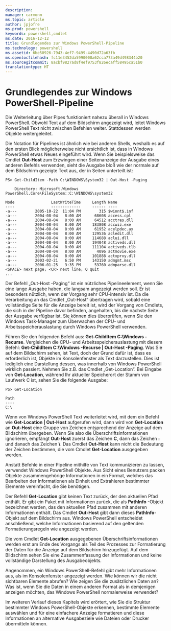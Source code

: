 ```yaml
---
description: 
manager: carmonm
ms.topic: article
author: jpjofre
ms.prod: powershell
keywords: powershell,cmdlet
ms.date: 2016-12-12
title: Grundlegendes zur Windows PowerShell-Pipeline
ms.technology: powershell
ms.assetid: 6be50926-7943-4ef7-9499-4490d72a63fb
ms.openlocfilehash: fc11e3452da5990000a62cca773a49d498344b20
ms.sourcegitcommit: 8acbf9827ad8f4ef9753f826ecaff58495ca51b0
translationtype: HT
---
```

# <a name="understanding-the-windows-powershell-pipeline"></a>Grundlegendes zur Windows PowerShell-Pipeline
Die Weiterleitung über Pipes funktioniert nahezu überall in Windows PowerShell. Obwohl Text auf dem Bildschirm angezeigt wird, leitet Windows PowerShell Text nicht zwischen Befehlen weiter. Stattdessen werden Objekte weitergeleitet.

Die Notation für Pipelines ist ähnlich wie bei anderen Shells, weshalb es auf den ersten Blick möglicherweise nicht ersichtlich ist, dass in Windows PowerShell etwas Neues eingeführt wird. Wenn Sie beispielsweise das Cmdlet **Out-Host** zum Erzwingen einer Seitenanzeige der Ausgabe eines anderen Befehls verwenden, sieht die Ausgabe bloß wie der normale auf dem Bildschirm gezeigte Text aus, der in Seiten unterteilt ist:

```
PS> Get-ChildItem -Path C:\WINDOWS\System32 | Out-Host -Paging

    Directory: Microsoft.Windows PowerShell.Core\FileSystem::C:\WINDOWS\system32

Mode                LastWriteTime     Length Name
----                -------------     ------ ----
-a---        2005-10-22  11:04 PM        315 $winnt$.inf
-a---        2004-08-04   8:00 AM      68608 access.cpl
-a---        2004-08-04   8:00 AM      64512 acctres.dll
-a---        2004-08-04   8:00 AM     183808 accwiz.exe
-a---        2004-08-04   8:00 AM      61952 acelpdec.ax
-a---        2004-08-04   8:00 AM     129536 acledit.dll
-a---        2004-08-04   8:00 AM     114688 aclui.dll
-a---        2004-08-04   8:00 AM     194048 activeds.dll
-a---        2004-08-04   8:00 AM     111104 activeds.tlb
-a---        2004-08-04   8:00 AM       4096 actmovie.exe
-a---        2004-08-04   8:00 AM     101888 actxprxy.dll
-a---        2003-02-21   6:50 PM     143150 admgmt.msc
-a---        2006-01-25   3:35 PM      53760 admparse.dll
<SPACE> next page; <CR> next line; Q quit
...
```

Der Befehl „Out-Host -Paging“ ist ein nützliches Pipelineelement, wenn Sie eine lange Ausgabe haben, die langsam angezeigt werden soll. Er ist besonders nützlich, wenn der Vorgang sehr CPU-intensiv ist. Da die Verarbeitung an das Cmdlet „Out-Host“ übertragen wird, sobald eine vollständige Seite für die Anzeige bereit ist, wird der Vorgang von Cmdlets, die sich in der Pipeline davor befinden, angehalten, bis die nächste Seite der Ausgabe verfügbar ist. Sie können dies überprüfen, wenn Sie den Windows Task-Manager zum Überwachen der CPU- und Arbeitsspeicherauslastung durch Windows PowerShell verwenden.

Führen Sie den folgenden Befehl aus: **Get-ChildItem C:\\Windows -Recurse**. Vergleichen die CPU- und Arbeitsspeicherauslastung mit diesem Befehl: **Get-ChildItem C:\\Windows -Recurse | Out-Host -Paging**. Was Sie auf dem Bildschirm sehen, ist Text, doch der Grund dafür ist, dass es erforderlich ist, Objekte im Konsolenfenster als Text darzustellen. Dies ist lediglich eine Darstellung dessen, was innerhalb von Windows PowerShell wirklich passiert. Nehmen Sie z.B. das Cmdlet „Get-Location“. Bei Eingabe von **Get-Location**, während Ihr aktueller Speicherort der Stamm von Laufwerk C ist, sehen Sie die folgende Ausgabe:

```
PS> Get-Location

Path
----
C:\
```

Wenn von Windows PowerShell Text weiterleitet wird, mit dem ein Befehl wie **Get-Location | Out-Host** aufgerufen wird, dann wird von **Get-Location** an **Out-Host** eine Gruppe von Zeichen entsprechend der Anzeige auf dem Bildschirm übergeben. Wenn Sie also die Überschriftsinformationen ignorieren, empfängt **Out-Host** zuerst das Zeichen **C**, dann das Zeichen **:** und danach das Zeichen **\\**. Das Cmdlet **Out-Host** kann nicht die Bedeutung der Zeichen bestimmen, die vom Cmdlet **Get-Location** ausgegeben werden.

Anstatt Befehle in einer Pipeline mithilfe von Text kommunizieren zu lassen, verwendet Windows PowerShell Objekte. Aus Sicht eines Benutzers packen Objekte zusammengehörige Informationen in ein Format, welches das Bearbeiten der Informationen als Einheit und Extrahieren bestimmter Elemente vereinfacht, die Sie benötigen.

Der Befehl **Get-Location** gibt keinen Text zurück, der den aktuellen Pfad enthält. Er gibt ein Paket mit Informationen zurück, die als **PathInfo** -Objekt bezeichnet werden, das den aktuellen Pfad zusammen mit anderen Informationen enthält. Das Cmdlet **Out-Host** gibt dann dieses **PathInfo**-Objekt auf dem Bildschirm aus. Windows PowerShell entscheidet anschließend, welche Informationen basierend auf den geltenden Formatierungsregeln wie angezeigt werden.

Die vom Cmdlet **Get-Location** ausgegebenen Überschriftsinformationen werden erst am Ende des Vorgangs als Teil des Prozesses zur Formatierung der Daten für die Anzeige auf dem Bildschirm hinzugefügt. Auf dem Bildschirm sehen Sie eine Zusammenfassung der Informationen und keine vollständige Darstellung des Ausgabeobjekts.

Angenommen, ein Windows PowerShell-Befehl gibt mehr Informationen aus, als im Konsolenfenster angezeigt werden. Wie können wir die nicht sichtbaren Elemente abrufen? Wie zeigen Sie die zusätzlichen Daten an? Was ist, wenn Sie die Daten in einem anderen Format als in demjenigen anzeigen möchten, das Windows PowerShell normalerweise verwendet?

Im weiteren Verlauf dieses Kapitels wird erörtert, wie Sie die Struktur bestimmter Windows PowerShell-Objekte erkennen, bestimmte Elemente auswählen und für eine einfachere Anzeige formatieren und diese Informationen an alternative Ausgabeziele wie Dateien oder Drucker übermitteln können.

